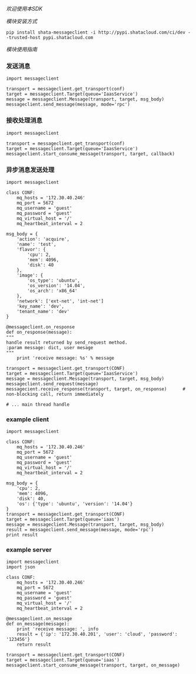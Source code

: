 *欢迎使用本SDK*

*模块安装方式*

    pip install shata-messageclient -i http://pypi.shatacloud.com/ci/dev --trusted-host pypi.shatacloud.com
    
*模块使用指南*


### 发送消息

    import messageclient
    
    transport = messageclient.get_transport(conf)
    target = messageclient.Target(queue='IaasService')
    message = messageclient.Message(transport, target, msg_body)
    messageclient.send_message(message, mode='rpc')
    

### 接收处理消息
    
    import messageclient
    
    transport = messageclient.get_transport(conf)
    target = messageclient.Target(queue='IaasService')
    messageclient.start_consume_message(transport, target, callback)


### 异步消息发送处理
    import messageclient

    class CONF:
        mq_hosts = '172.30.40.246'
        mq_port = 5672
        mq_username = 'guest'
        mq_password = 'guest'
        mq_virtual_host = '/'
        mq_heartbeat_interval = 2

    msg_body = {
        'action': 'acquire',
        'name': 'test',
        'flavor': {
            'cpu': 2,
            'mem': 4096,
            'disk': 40
        },
        'image': {
            'os_type': 'ubuntu',
            'os_version': '14.04',
            'os_arch': 'x86_64'
        },
        'network': ['ext-net', 'int-net']
        'key_name': 'dev',
        'tenant_name': 'dev'
    }

    @messageclient.on_response
    def on_response(message):
    """
    handle result returned by send_request method.
    :param message: dict, user mesage
    """
        print 'receive message: %s' % message

    transport = messageclient.get_transport(CONF)
    target = messageclient.Target(queue='IaasService')
    message = messageclient.Message(transport, target, msg_body)
    messageclient.send_request(message)
    messagecient.receive_response(transport, target, on_response)      # non-blocking call, return immediately

    # ... main thread handle

### example client

    import messageclient

    class CONF:
        mq_hosts = '172.30.40.246'
        mq_port = 5672
        mq_username = 'guest'
        mq_password = 'guest'
        mq_virtual_host = '/'
        mq_heartbeat_interval = 2
    
    msg_body = {
        'cpu': 2,
        'mem': 4096,
        'disk': 40,
        'os': {'type': 'ubuntu', 'version': '14.04'}
    }
    transport = messageclient.get_transport(CONF)
    target = messageclient.Target(queue='iaas')
    message = messageclient.Message(transport, target, msg_body)
    result = messageclient.send_message(message, mode='rpc')
    print result
    

### example server

    import messageclient
    import json
    
    class CONF:
        mq_hosts = '172.30.40.246'
        mq_port = 5672
        mq_username = 'guest'
        mq_password = 'guest'
        mq_virtual_host = '/'
        mq_heartbeat_interval = 2
    
    @messageclient.on_message    
    def on_message(message):
        print 'receive message: ', info
        result = {'ip': '172.30.40.201', 'user': 'cloud', 'password': '123456'}
        return result

    transport = messageclient.get_transport(CONF)
    target = messageclient.Target(queue='iaas')
    messageclient.start_consume_message(transport, target, on_message)

